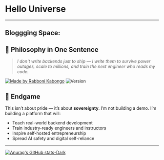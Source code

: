 # Hello Universe

---
## Bloggging Space:
## 🧠 Philosophy in One Sentence

> *I don't write backends just to ship — I write them to survive power outages, scale to millions, and train the next engineer who reads my code.*
> 
[![Made by Rabboni Kabongo](https://img.shields.io/badge/Made%20by-Rabboni_Kabongo-red)](https://www.facebook.com/profile.php?id=61574399736520)
![Version](https://img.shields.io/badge/Version-1.0.0-blue)

## 📍 Endgame

This isn’t about pride — it’s about **sovereignty**. I’m not building a demo. I’m building a platform that will:

- Teach real-world backend development  
- Train industry-ready engineers and instructors  
- Inspire self-hosted entrepreneurship  
- Spread AI safety and digital self-reliance 
---

[![Anurag's GitHub stats-Dark](https://github-readme-stats.vercel.app/api?username=Popstizzy03&show_icons=true&theme=dark#gh-dark-mode-only)](https://github.com/anuraghazra/github-readme-stats#gh-dark-mode-only)

